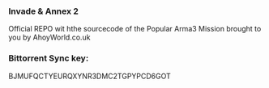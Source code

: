 ### Invade & Annex 2
  
Official REPO wit hthe sourcecode of the Popular Arma3 Mission brought to you by AhoyWorld.co.uk    
  
  
### Bittorrent Sync key:
  
BJMUFQCTYEURQXYNR3DMC2TGPYPCD6GOT